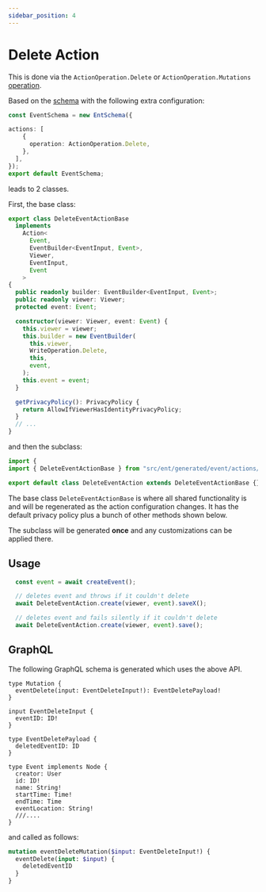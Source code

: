 ```yaml
---
sidebar_position: 4
---
```


# Delete Action

This is done via the `ActionOperation.Delete` or `ActionOperation.Mutations` [operation](/docs/ent-schema/actions#operation).

Based on the [schema](/docs/actions/action#schema) with the following extra configuration:

```ts title="src/schema/event_schema.ts"
const EventSchema = new EntSchema({

actions: [
    {
      operation: ActionOperation.Delete,
    },
  ], 
}); 
export default EventSchema; 

```

leads to 2 classes.

First, the base class:

```ts title="src/ent/generated/event/actions/delete_event_action_base.ts"
export class DeleteEventActionBase 
  implements
    Action<
      Event,
      EventBuilder<EventInput, Event>,
      Viewer,
      EventInput,
      Event
    >
{
  public readonly builder: EventBuilder<EventInput, Event>;
  public readonly viewer: Viewer;
  protected event: Event;

  constructor(viewer: Viewer, event: Event) {
    this.viewer = viewer;
    this.builder = new EventBuilder(
      this.viewer,
      WriteOperation.Delete,
      this,
      event,
    );
    this.event = event;
  }

  getPrivacyPolicy(): PrivacyPolicy {
    return AllowIfViewerHasIdentityPrivacyPolicy;
  }
  // ...
}
```

and then the subclass:

```ts title="src/ent/event/actions/delete_event_action.ts"
import {
import { DeleteEventActionBase } from "src/ent/generated/event/actions/delete_event_action_base"; 

export default class DeleteEventAction extends DeleteEventActionBase {}

```

The base class `DeleteEventActionBase` is where all shared functionality is and will be regenerated as the action configuration changes. It has the default privacy policy plus a bunch of other methods shown below.

The subclass will be generated **once** and any customizations can be applied there.

## Usage

```ts
  const event = await createEvent();

  // deletes event and throws if it couldn't delete
  await DeleteEventAction.create(viewer, event).saveX();

  // deletes event and fails silently if it couldn't delete
  await DeleteEventAction.create(viewer, event).save();
```

## GraphQL

The following GraphQL schema is generated which uses the above API.

``` title="src/graphql/generated/schema.gql"
type Mutation {
  eventDelete(input: EventDeleteInput!): EventDeletePayload!
}

input EventDeleteInput {
  eventID: ID!
}

type EventDeletePayload {
  deletedEventID: ID
}

type Event implements Node {
  creator: User
  id: ID!
  name: String!
  startTime: Time!
  endTime: Time
  eventLocation: String!
  ///.... 
}

```

and called as follows:

```graphql
mutation eventDeleteMutation($input: EventDeleteInput!) {
  eventDelete(input: $input) {
    deletedEventID
  }
}
```
